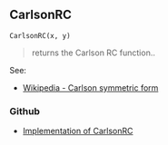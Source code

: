 ## CarlsonRC

```
CarlsonRC(x, y)
```

> returns the Carlson RC function..

See:  
* [Wikipedia - Carlson symmetric form](https://en.wikipedia.org/wiki/Carlson_symmetric_form)  
 

### Github

* [Implementation of CarlsonRC](https://github.com/axkr/symja_android_library/blob/master/symja_android_library/matheclipse-core/src/main/java/org/matheclipse/core/builtin/EllipticIntegrals.java#L75) 
